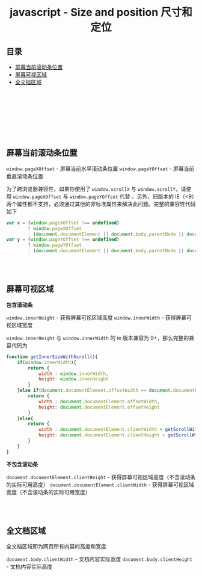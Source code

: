# <div align="center">javascript - Size and position 尺寸和定位</div>

## 目录

- [屏幕当前滚动条位置](#屏幕当前滚动条位置)
- [屏幕可视区域](#屏幕可视区域)
- [全文档区域](#全文档区域)




<br><br><br><br><br><br><br>


## 屏幕当前滚动条位置

`window.pageXOffset` - 屏幕当前水平滚动条位置
`window.pageYOffset` - 屏幕当前垂直滚动条位置

为了跨浏览器兼容性，如果你使用了 `window.scrollX` 与 `window.scrollY`，请使用 `window.pageXOffset` 与 `window.pageYOffset` 代替 。另外，旧版本的 IE（<9）两个属性都不支持，必须通过其他的非标准属性来解决此问题。完整的兼容性代码如下

```js
var x = (window.pageXOffset !== undefined)
        ? window.pageXOffset
        : (document.documentElement || document.body.parentNode || document.body).scrollLeft
var y = (window.pageYOffset !== undefined)
        ? window.pageYOffset
        : (document.documentElement || document.body.parentNode || document.body).scrollTop
```
<br><br>

## 屏幕可视区域

**包含滚动条**

`window.innerHeight` - 获得屏幕可视区域高度
`window.innerWidth` - 获得屏幕可视区域宽度

`window.innerHeight` 与 `window.innerWidth` 的 ie 版本兼容为 9+，那么完整的兼容代码为

```js
function getInnerSizeWithScroll(){
    if(window.innerWidth){
        return {
            width : window.innerWidth,
            height: window.innerHeight
        }
    }else if(document.documentElement.offsetWidth == document.documentElement.clientWidth){
        return {
            width : document.documentElement.offsetWidth,
            height: document.documentElement.offsetHeight
        }
    }else{
        return {
            width : document.documentElement.clientWidth + getScrollWith(),
            height: document.documentElement.clientHeight + getScrollWith()
        }
    }
}
```

**不包含滚动条**

`document.documentElement.clientHeight` - 获得屏幕可视区域高度（不含滚动条的实际可用高度）
`document.documentElement.clientWidth` - 获得屏幕可视区域宽度（不含滚动条的实际可用宽度）

<br><br>

## 全文档区域

全文档区域即为网页所有内容的高度和宽度

`document.body.clientWidth` - 文档内容实际宽度
`document.body.clientHeight` - 文档内容实际高度

